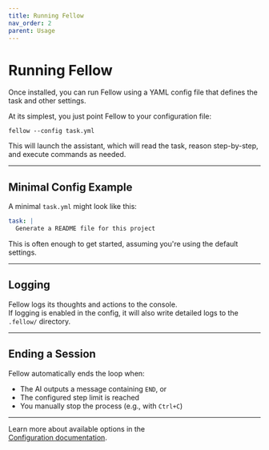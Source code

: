 ```yaml
---
title: Running Fellow
nav_order: 2
parent: Usage
---
```


# Running Fellow

Once installed, you can run Fellow using a YAML config file that defines the task and other settings.

At its simplest, you just point Fellow to your configuration file:

    fellow --config task.yml

This will launch the assistant, which will read the task, reason step-by-step, and execute commands as needed.

---

## Minimal Config Example

A minimal `task.yml` might look like this:

```yaml
task: |
  Generate a README file for this project
```

This is often enough to get started, assuming you're using the default settings.

---

## Logging

Fellow logs its thoughts and actions to the console.  
If logging is enabled in the config, it will also write detailed logs to the `.fellow/` directory.

---

## Ending a Session

Fellow automatically ends the loop when:

- The AI outputs a message containing `END`, or  
- The configured step limit is reached
- You manually stop the process (e.g., with `Ctrl+C`)

---

Learn more about available options in the  
[Configuration documentation](/fellow/configuration/index.md).
